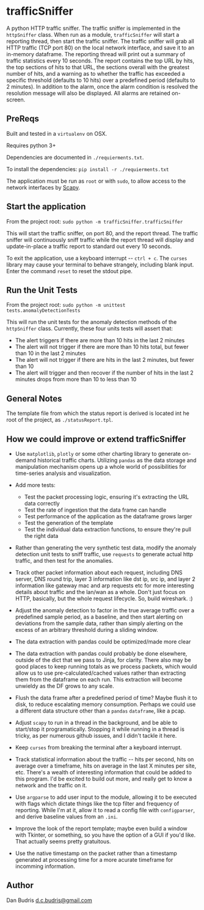 # trafficSniffer
A python HTTP traffic sniffer. The traffic sniffer is implemented in the `httpSniffer` class.  When run as a module, `trafficSniffer` will start a reporting thread, then start the traffic sniffer.  The traffic sniffer will grab all HTTP traffic (TCP port 80) on the local network interface, and save it to an in-memory dataframe.  The reporting thread will print out a summary of traffic statistics every 10 seconds.  The report contains the top URL by hits, the top sections of hits to that URL, the sections overall with the greatest number of hits, and a warning as to whether the traffic has exceeded a specific threshold (defaults to 10 hits) over a predefined period (defaults to 2 minutes).  In addition to the alarm, once the alarm condition is resolved the resolution message will also be displayed.  All alarms are retained on-screen.

## PreReqs
Built and tested in a `virtualenv` on OSX.

Requires python 3+

Dependencies are documented in `./requierments.txt`.

To install the dependencies:
`pip install -r ./requierments.txt`

The application must be run as `root` or with `sudo`, to allow access to the network interfaces by [Scapy](https://scapy.net/).

## Start the application
From the project root: `sudo python -m trafficSniffer.trafficSniffer`

This will start the traffic sniffer, on port 80, and the report thread.  The traffic sniffer will continuously sniff traffic while the report thread will display and update-in-place a traffic report to standard out every 10 seconds.

To exit the application, use a keyboard interrupt -- `ctrl + c`.  The `curses` library may cause your terminal to behave strangely, including blank input.  Enter the command `reset` to reset the stdout pipe.

## Run the Unit Tests
From the project root: `sudo python -m unittest tests.anomalyDetectionTests`

This will run the unit tests for the anomaly detection methods of the `httpSniffer` class.  Currently, these four units tests will assert that:
- The alert triggers if there are more than 10 hits in the last 2 minutes
- The alert will not trigger if there are more than 10 hits total, but fewer than 10 in the last 2 minutes
- The alert will not trigger if there are hits in the last 2 minutes, but fewer than 10
- The alert will trigger and then recover if the number of hits in the last 2 minutes drops from more than 10 to less than 10

## General Notes
The template file from which the status report is derived is located int he root of the project, as `./statusReport.tpl`.

## How we could improve or extend trafficSniffer
- Use `matplotlib`, `plotly` or some other charting library to generate on-demand historical traffic charts.  Utilizing `pandas` as the data storage and manipulation mechanism opens up a whole world of possibilities for time-series analysis and visualization.

- Add more tests:
  - Test the packet processing logic, ensuring it's extracting the URL data correctly
  - Test the rate of ingestion that the data frame can handle
  - Test performance of the application as the dataframe grows larger
  - Test the generation of the template
  - Test the individual data extraction functions, to ensure they're pull the right data
 
 - Rather than generating the very synthetic test data, modify the anomaly detection unit tests to sniff traffic, use `requests` to generate actual http traffic, and then test for the anomalies.
 
- Track other packet information about each request, including DNS server, DNS round trip, layer 3 information like dst ip, src ip, and layer 2 information like gateway mac and arp requests etc for more interesting details about traffic and the lan/wan as a whole.  Don't just focus on HTTP, basically, but the whole request lifecycle.  So, build wireshark. :)
  
- Adjust the anomaly detection to factor in the true average traffic over a predefined sample period, as a baseline, and then start alerting on deviations from the sample data, rather than simply alerting on the excess of an arbitrary threshold during a sliding window.
  
- The data extraction with pandas could be optimized/made more clear

- The data extraction with pandas could probably be done elsewhere, outside of the dict that we pass to Jinja, for clarity.  There also may be good places to keep running totals as we process packets, which would allow us to use pre-calculated/cached values rather than extracting them from the dataframe on each run.  This extraction will become unwieldy as the DF grows to any scale.
  
- Flush the data frame after a predefined period of time?  Maybe flush it to disk, to reduce escalating memory consumption.  Perhaps we could use a different data structure other than a `pandas` `dataframe`, like a pcap.

- Adjust `scapy` to run in a thread in the background, and be able to start/stop it programatically.  Stopping it while running in a thread is tricky, as per numerous github issues, and I didn't tackle it here.

- Keep `curses` from breaking the terminal after a keyboard interrupt.

- Track statistical information about the traffic -- hits per second, hits on average over a timeframe, hits on average in the last X minutes per site, etc.  There's a wealth of interesting information that could be added to this program.  I'd be excited to build out more, and really get to know a network and the traffic on it.

- Use `argparse` to add user input to the module, allowing it to be executed with flags which dictate things like the tcp filter and frequency of reporting.  While I'm at it, allow it to read a config file with `configparser`, and derive baseline values from an `.ini`.

- Improve the look of the report template; maybe even build a window with Tkinter, or something, so you have the option of a GUI if you'd like.  That actually seems pretty gratuitous.  

- Use the native timestamp on the packet rather than a timestamp generated at processing time for a more acurate timeframe for incomming information.

## Author
Dan Budris <d.c.budris@gmail.com>

